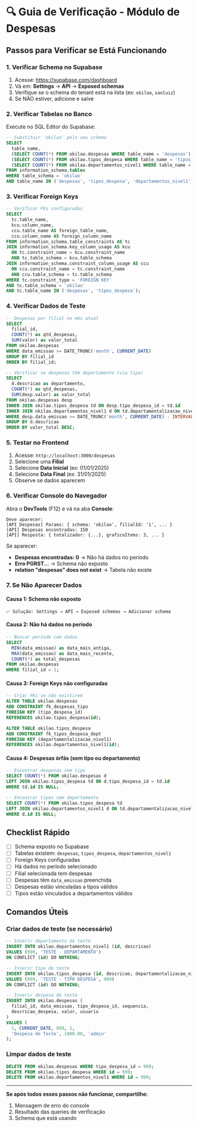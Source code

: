 # 🔍 Guia de Verificação - Módulo de Despesas

## Passos para Verificar se Está Funcionando

### 1. Verificar Schema no Supabase

1. Acesse: https://supabase.com/dashboard
2. Vá em: **Settings** → **API** → **Exposed schemas**
3. Verifique se o schema do tenant está na lista (ex: `okilao`, `saoluiz`)
4. Se NÃO estiver, adicione e salve

### 2. Verificar Tabelas no Banco

Execute no SQL Editor do Supabase:

```sql
-- Substituir 'okilao' pelo seu schema
SELECT 
  table_name,
  (SELECT COUNT(*) FROM okilao.despesas WHERE table_name = 'despesas') as qtd_despesas,
  (SELECT COUNT(*) FROM okilao.tipos_despesa WHERE table_name = 'tipos_despesa') as qtd_tipos,
  (SELECT COUNT(*) FROM okilao.departamentos_nivel1 WHERE table_name = 'departamentos_nivel1') as qtd_departamentos
FROM information_schema.tables
WHERE table_schema = 'okilao'
AND table_name IN ('despesas', 'tipos_despesa', 'departamentos_nivel1');
```

### 3. Verificar Foreign Keys

```sql
-- Verificar FKs configuradas
SELECT
  tc.table_name, 
  kcu.column_name, 
  ccu.table_name AS foreign_table_name,
  ccu.column_name AS foreign_column_name 
FROM information_schema.table_constraints AS tc 
JOIN information_schema.key_column_usage AS kcu
  ON tc.constraint_name = kcu.constraint_name
  AND tc.table_schema = kcu.table_schema
JOIN information_schema.constraint_column_usage AS ccu
  ON ccu.constraint_name = tc.constraint_name
  AND ccu.table_schema = tc.table_schema
WHERE tc.constraint_type = 'FOREIGN KEY'
AND tc.table_schema = 'okilao'
AND tc.table_name IN ('despesas', 'tipos_despesa');
```

### 4. Verificar Dados de Teste

```sql
-- Despesas por filial no mês atual
SELECT 
  filial_id,
  COUNT(*) as qtd_despesas,
  SUM(valor) as valor_total
FROM okilao.despesas
WHERE data_emissao >= DATE_TRUNC('month', CURRENT_DATE)
GROUP BY filial_id
ORDER BY filial_id;

-- Verificar se despesas têm departamento (via tipo)
SELECT 
  d.descricao as departamento,
  COUNT(*) as qtd_despesas,
  SUM(desp.valor) as valor_total
FROM okilao.despesas desp
INNER JOIN okilao.tipos_despesa td ON desp.tipo_despesa_id = td.id
INNER JOIN okilao.departamentos_nivel1 d ON td.departamentalizacao_nivel1 = d.id
WHERE desp.data_emissao >= DATE_TRUNC('month', CURRENT_DATE) - INTERVAL '1 month'
GROUP BY d.descricao
ORDER BY valor_total DESC;
```

### 5. Testar no Frontend

1. Acesse: `http://localhost:3000/despesas`
2. Selecione uma **Filial**
3. Selecione **Data Inicial** (ex: 01/01/2025)
4. Selecione **Data Final** (ex: 31/01/2025)
5. Observe se dados aparecem

### 6. Verificar Console do Navegador

Abra o **DevTools** (F12) e vá na aba **Console**:

```
Deve aparecer:
[API Despesas] Params: { schema: 'okilao', filialId: '1', ... }
[API] Despesas encontradas: 150
[API] Resposta: { totalizador: {...}, graficoItems: 3, ... }
```

Se aparecer:
- **Despesas encontradas: 0** → Não há dados no período
- **Erro PGRST...** → Schema não exposto
- **relation "despesas" does not exist** → Tabela não existe

### 7. Se Não Aparecer Dados

#### Causa 1: Schema não exposto
```
✅ Solução: Settings → API → Exposed schemas → Adicionar schema
```

#### Causa 2: Não há dados no período
```sql
-- Buscar período com dados
SELECT 
  MIN(data_emissao) as data_mais_antiga,
  MAX(data_emissao) as data_mais_recente,
  COUNT(*) as total_despesas
FROM okilao.despesas
WHERE filial_id = 1;
```

#### Causa 3: Foreign Keys não configuradas
```sql
-- Criar FKs se não existirem
ALTER TABLE okilao.despesas
ADD CONSTRAINT fk_despesas_tipo
FOREIGN KEY (tipo_despesa_id)
REFERENCES okilao.tipos_despesa(id);

ALTER TABLE okilao.tipos_despesa
ADD CONSTRAINT fk_tipos_despesa_dept
FOREIGN KEY (departamentalizacao_nivel1)
REFERENCES okilao.departamentos_nivel1(id);
```

#### Causa 4: Despesas órfãs (sem tipo ou departamento)
```sql
-- Encontrar despesas sem tipo
SELECT COUNT(*) FROM okilao.despesas d
LEFT JOIN okilao.tipos_despesa td ON d.tipo_despesa_id = td.id
WHERE td.id IS NULL;

-- Encontrar tipos sem departamento
SELECT COUNT(*) FROM okilao.tipos_despesa td
LEFT JOIN okilao.departamentos_nivel1 d ON td.departamentalizacao_nivel1 = d.id
WHERE d.id IS NULL;
```

## Checklist Rápido

- [ ] Schema exposto no Supabase
- [ ] Tabelas existem: `despesas`, `tipos_despesa`, `departamentos_nivel1`
- [ ] Foreign Keys configuradas
- [ ] Há dados no período selecionado
- [ ] Filial selecionada tem despesas
- [ ] Despesas têm `data_emissao` preenchida
- [ ] Despesas estão vinculadas a tipos válidos
- [ ] Tipos estão vinculados a departamentos válidos

## Comandos Úteis

### Criar dados de teste (se necessário)
```sql
-- Inserir departamento de teste
INSERT INTO okilao.departamentos_nivel1 (id, descricao)
VALUES (999, 'TESTE - DEPARTAMENTO')
ON CONFLICT (id) DO NOTHING;

-- Inserir tipo de teste
INSERT INTO okilao.tipos_despesa (id, descricao, departamentalizacao_nivel1)
VALUES (999, 'TESTE - TIPO DESPESA', 999)
ON CONFLICT (id) DO NOTHING;

-- Inserir despesa de teste
INSERT INTO okilao.despesas (
  filial_id, data_emissao, tipo_despesa_id, sequencia,
  descricao_despesa, valor, usuario
)
VALUES (
  1, CURRENT_DATE, 999, 1,
  'Despesa de Teste', 1000.00, 'admin'
);
```

### Limpar dados de teste
```sql
DELETE FROM okilao.despesas WHERE tipo_despesa_id = 999;
DELETE FROM okilao.tipos_despesa WHERE id = 999;
DELETE FROM okilao.departamentos_nivel1 WHERE id = 999;
```

---

**Se após todos esses passos não funcionar, compartilhe:**
1. Mensagem de erro do console
2. Resultado das queries de verificação
3. Schema que está usando
